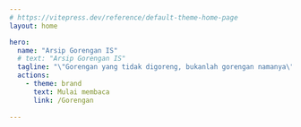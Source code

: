 ```yaml
---
# https://vitepress.dev/reference/default-theme-home-page
layout: home

hero:
  name: "Arsip Gorengan IS"
  # text: "Arsip Gorengan IS"
  tagline: "\"Gorengan yang tidak digoreng, bukanlah gorengan namanya\""
  actions:
    - theme: brand
      text: Mulai membaca
      link: /Gorengan
    
---
```


